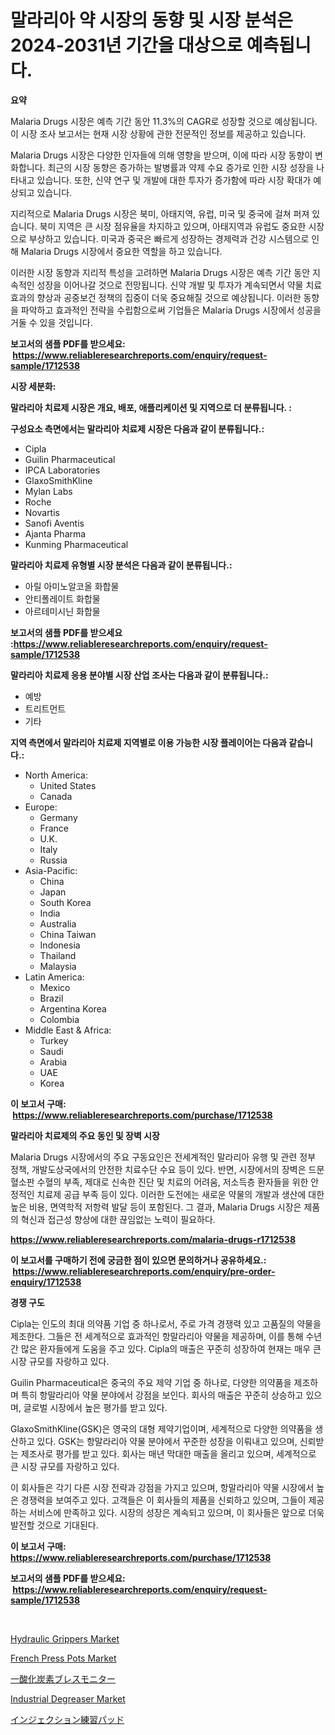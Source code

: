 <p><h1>말라리아 약 시장의 동향 및 시장 분석은 2024-2031년 기간을 대상으로 예측됩니다.</h1></p><p><strong>요약</strong></p>
<p><p>Malaria Drugs 시장은 예측 기간 동안 11.3%의 CAGR로 성장할 것으로 예상됩니다. 이 시장 조사 보고서는 현재 시장 상황에 관한 전문적인 정보를 제공하고 있습니다. </p><p>Malaria Drugs 시장은 다양한 인자들에 의해 영향을 받으며, 이에 따라 시장 동향이 변화합니다. 최근의 시장 동향은 증가하는 발병률과 약제 수요 증가로 인한 시장 성장을 나타내고 있습니다. 또한, 신약 연구 및 개발에 대한 투자가 증가함에 따라 시장 확대가 예상되고 있습니다. </p><p>지리적으로 Malaria Drugs 시장은 북미, 아태지역, 유럽, 미국 및 중국에 걸쳐 퍼져 있습니다. 북미 지역은 큰 시장 점유율을 차지하고 있으며, 아태지역과 유럽도 중요한 시장으로 부상하고 있습니다. 미국과 중국은 빠르게 성장하는 경제력과 건강 시스템으로 인해 Malaria Drugs 시장에서 중요한 역할을 하고 있습니다. </p><p>이러한 시장 동향과 지리적 특성을 고려하면 Malaria Drugs 시장은 예측 기간 동안 지속적인 성장을 이어나갈 것으로 전망됩니다. 신약 개발 및 투자가 계속되면서 약물 치료 효과의 향상과 공중보건 정책의 집중이 더욱 중요해질 것으로 예상됩니다. 이러한 동향을 파악하고 효과적인 전략을 수립함으로써 기업들은 Malaria Drugs 시장에서 성공을 거둘 수 있을 것입니다.</p></p>
<p><strong>보고서의 샘플 PDF를 받으세요: &nbsp;<a href="https://www.reliableresearchreports.com/enquiry/request-sample/1712538">https://www.reliableresearchreports.com/enquiry/request-sample/1712538</a></strong></p>
<p><strong>시장 세분화:</strong></p>
<p><strong> 말라리아 치료제 시장은 개요, 배포, 애플리케이션 및 지역으로 더 분류됩니다. :</strong></p>
<p><strong>구성요소 측면에서는 말라리아 치료제 시장은 다음과 같이 분류됩니다.:</strong></p>
<p><ul><li>Cipla</li><li>Guilin Pharmaceutical</li><li>IPCA Laboratories</li><li>GlaxoSmithKline</li><li>Mylan Labs</li><li>Roche</li><li>Novartis</li><li>Sanofi Aventis</li><li>Ajanta Pharma</li><li>Kunming Pharmaceutical</li></ul></p>
<p><strong> 말라리아 치료제 유형별 시장 분석은 다음과 같이 분류됩니다.:</strong></p>
<p><ul><li>아릴 아미노알코올 화합물</li><li>안티폴레이트 화합물</li><li>아르테미시닌 화합물</li></ul></p>
<p><strong>보고서의 샘플 PDF를 받으세요 :<a href="https://www.reliableresearchreports.com/enquiry/request-sample/1712538">https://www.reliableresearchreports.com/enquiry/request-sample/1712538</a></strong></p>
<p><strong> 말라리아 치료제 응용 분야별 시장 산업 조사는 다음과 같이 분류됩니다.:</strong></p>
<p><ul><li>예방</li><li>트리트먼트</li><li>기타</li></ul></p>
<p><strong>지역 측면에서 말라리아 치료제 지역별로 이용 가능한 시장 플레이어는 다음과 같습니다.:</strong></p>
<p><ul>
    <li>
        North America:
        <ul>
            <li>United States</li>
            <li>Canada</li>
        </ul>
    </li>
    <li>
        Europe:
        <ul>
            <li>Germany</li>
            <li>France</li>
            <li>U.K.</li>
            <li>Italy</li>
            <li>Russia</li>
        </ul>
    </li>
    <li>
        Asia-Pacific:
        <ul>
            <li>China</li>
            <li>Japan</li>
            <li>South Korea</li>
            <li>India</li>
            <li>Australia</li>
            <li>China Taiwan</li>
            <li>Indonesia</li>
            <li>Thailand</li>
            <li>Malaysia</li>
        </ul>
    </li>
    <li>
        Latin America:
        <ul>
            <li>Mexico</li>
            <li>Brazil</li>
            <li>Argentina Korea</li>
            <li>Colombia</li>
        </ul>
    </li>
    <li>
        Middle East & Africa:
        <ul>
            <li>Turkey</li>
            <li>Saudi</li>
            <li>Arabia</li>
            <li>UAE</li>
            <li>Korea</li>
        </ul>
    </li>
    </ul></p>
<p><strong>이 보고서 구매: &nbsp;<a href="https://www.reliableresearchreports.com/purchase/1712538">https://www.reliableresearchreports.com/purchase/1712538</a></strong></p>
<p><strong>말라리아 치료제의 주요 동인 및 장벽 시장</strong></p>
<p><p>Malaria Drugs 시장에서의 주요 구동요인은 전세계적인 말라리아 유행 및 관련 정부 정책, 개발도상국에서의 안전한 치료수단 수요 등이 있다. 반면, 시장에서의 장벽은 드문 혈소판 수혈의 부족, 제대로 신속한 진단 및 치료의 어려움, 저소득층 환자들을 위한 안정적인 치료제 공급 부족 등이 있다. 이러한 도전에는 새로운 약물의 개발과 생산에 대한 높은 비용, 면역학적 저항력 발달 등이 포함된다. 그 결과, Malaria Drugs 시장은 제품의 혁신과 접근성 향상에 대한 끊임없는 노력이 필요하다.</p></p>
<p><strong><a href="https://www.reliableresearchreports.com/malaria-drugs-r1712538">https://www.reliableresearchreports.com/malaria-drugs-r1712538</a></strong></p>
<p><strong>이 보고서를 구매하기 전에 궁금한 점이 있으면 문의하거나 공유하세요.: &nbsp;<a href="https://www.reliableresearchreports.com/enquiry/pre-order-enquiry/1712538">https://www.reliableresearchreports.com/enquiry/pre-order-enquiry/1712538</a></strong></p>
<p><strong>경쟁 구도</strong></p>
<p><p>Cipla는 인도의 최대 의약품 기업 중 하나로서, 주로 가격 경쟁력 있고 고품질의 약물을 제조한다. 그들은 전 세계적으로 효과적인 항말라리아 약물을 제공하며, 이를 통해 수년간 많은 환자들에게 도움을 주고 있다. Cipla의 매출은 꾸준히 성장하여 현재는 매우 큰 시장 규모를 자랑하고 있다.</p><p>Guilin Pharmaceutical은 중국의 주요 제약 기업 중 하나로, 다양한 의약품을 제조하며 특히 항말라리아 약물 분야에서 강점을 보인다. 회사의 매출은 꾸준히 상승하고 있으며, 글로벌 시장에서 높은 평가를 받고 있다.</p><p>GlaxoSmithKline(GSK)은 영국의 대형 제약기업이며, 세계적으로 다양한 의약품을 생산하고 있다. GSK는 항말라리아 약물 분야에서 꾸준한 성장을 이뤄내고 있으며, 신뢰받는 제조사로 평가를 받고 있다. 회사는 매년 막대한 매출을 올리고 있으며, 세계적으로 큰 시장 규모를 자랑하고 있다.</p><p>이 회사들은 각기 다른 시장 전략과 강점을 가지고 있으며, 항말라리아 약물 시장에서 높은 경쟁력을 보여주고 있다. 고객들은 이 회사들의 제품을 신뢰하고 있으며, 그들이 제공하는 서비스에 만족하고 있다. 시장의 성장은 계속되고 있으며, 이 회사들은 앞으로 더욱 발전할 것으로 기대된다.</p></p>
<p><strong>이 보고서 구매: &nbsp; <a href="https://www.reliableresearchreports.com/purchase/1712538">https://www.reliableresearchreports.com/purchase/1712538</a></strong></p>
<p><strong>보고서의 샘플 PDF를 받으세요: &nbsp;<a href="https://www.reliableresearchreports.com/enquiry/request-sample/1712538">https://www.reliableresearchreports.com/enquiry/request-sample/1712538</a></strong><strong></strong></p>
<p>&nbsp;</p>
<p><p><a href="https://github.com/khayangel/Market-Research-Report-List-3/blob/main/hydraulic-grippers-market.md">Hydraulic Grippers Market</a></p><p><a href="https://view.publitas.com/reportprime-1/french-press-pots-market-outlook-industry-overview-and-forecast-2024-to-2031/">French Press Pots Market</a></p><p><a href="https://github.com/qwpelcjko9242629/Market-Research-Report-List-1/blob/main/916558629403.md">一酸化炭素ブレスモニター</a></p><p><a href="https://issuu.com/reportprime-2/docs/industrial-degreaser-market-size-2030.pptx">Industrial Degreaser Market</a></p><p><a href="https://github.com/gfggqjbfys368009/Market-Research-Report-List-1/blob/main/338115629404.md">インジェクション練習パッド</a></p></p>